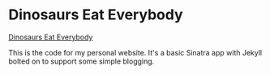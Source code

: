 Dinosaurs Eat Everybody 
================================
[Dinosaurs Eat Everybody](http://dinosaurseateverybody.com)

This is the code for my personal website. It's a basic Sinatra app with Jekyll bolted on to support some simple blogging.


